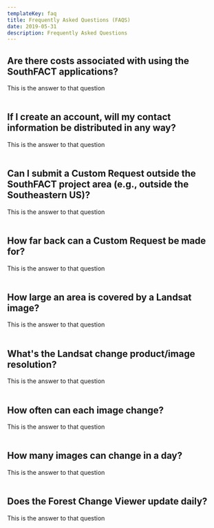 ```yaml
---
templateKey: faq
title: Frequently Asked Questions (FAQS)
date: 2019-05-31
description: Frequently Asked Questions
---
```

## Are there costs associated with using the SouthFACT applications?
This is the answer to that question
<br/><br/>

## If I create an account, will my contact information be distributed in any way?
This is the answer to that question
<br/><br/>

## Can I submit a Custom Request outside the SouthFACT project area (e.g., outside the Southeastern US)?
This is the answer to that question
<br/><br/>

## How far back can a Custom Request be made for?
This is the answer to that question
<br/><br/>

## How large an area is covered by a Landsat image?
This is the answer to that question
<br/><br/>

## What's the Landsat change product/image resolution?
This is the answer to that question
<br/><br/>

## How often can each image change?
This is the answer to that question
<br/><br/>

## How many images can change in a day?
This is the answer to that question
<br/><br/>

## Does the Forest Change Viewer update daily?
This is the answer to that question
<br/><br/>
